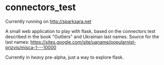 # connectors_test
Currently running on http://sparksara.net

A small web application to play with flask, based on the connectors test described in the book "Outliers" and Ukrainian last names.
Source for the last names: https://sites.google.com/site/uaname/popularnist-prizvis/misca-1---10000

Currently in *heavy* pre-alpha, just a way to explore flask.
